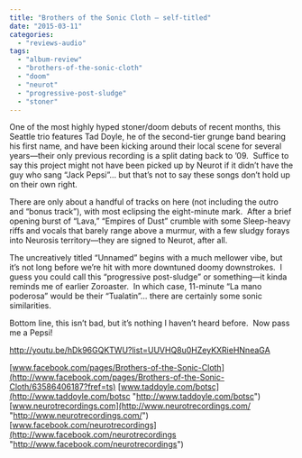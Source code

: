 ```yaml
---
title: "Brothers of the Sonic Cloth – self-titled"
date: "2015-03-11"
categories: 
  - "reviews-audio"
tags: 
  - "album-review"
  - "brothers-of-the-sonic-cloth"
  - "doom"
  - "neurot"
  - "progressive-post-sludge"
  - "stoner"
---
```


One of the most highly hyped stoner/doom debuts of recent months, this Seattle trio features Tad Doyle, he of the second-tier grunge band bearing his first name, and have been kicking around their local scene for several years—their only previous recording is a split dating back to ’09.  Suffice to say this project might not have been picked up by Neurot if it didn’t have the guy who sang “Jack Pepsi”… but that’s not to say these songs don’t hold up on their own right.

There are only about a handful of tracks on here (not including the outro and “bonus track”), with most eclipsing the eight-minute mark.  After a brief opening burst of “Lava,” “Empires of Dust” crumble with some Sleep-heavy riffs and vocals that barely range above a murmur, with a few sludgy forays into Neurosis territory—they are signed to Neurot, after all.

The uncreatively titled “Unnamed” begins with a much mellower vibe, but it’s not long before we’re hit with more downtuned doomy downstrokes.  I guess you could call this “progressive post-sludge” or something—it kinda reminds me of earlier Zoroaster.  In which case, 11-minute “La mano poderosa” would be their “Tualatin”… there are certainly some sonic similarities.

Bottom line, this isn’t bad, but it’s nothing I haven’t heard before.  Now pass me a Pepsi!

http://youtu.be/hDk96GQKTWU?list=UUVHQ8u0HZeyKXRieHNneaGA

[www.facebook.com/pages/Brothers-of-the-Sonic-Cloth](http://www.facebook.com/pages/Brothers-of-the-Sonic-Cloth/63586406187?fref=ts) [www.taddoyle.com/botsc](http://www.taddoyle.com/botsc "http://www.taddoyle.com/botsc") [www.neurotrecordings.com](http://www.neurotrecordings.com/ "http://www.neurotrecordings.com/") [www.facebook.com/neurotrecordings](http://www.facebook.com/neurotrecordings "http://www.facebook.com/neurotrecordings")
